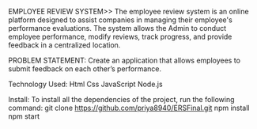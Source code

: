 EMPLOYEE REVIEW SYSTEM>>
The employee review system is an online platform designed to assist companies in managing their employee's performance evaluations.
The system allows the Admin to conduct employee performance, modify reviews, track progress, and provide feedback in a centralized location.

PROBLEM STATEMENT:
Create an application that allows employees to submit feedback on each other’s performance.

Technology Used:
Html
Css
JavaScript
Node.js

Install:
To install all the dependencies of the project, run the following command:
git clone https://github.com/priya8940/ERSFinal.git
npm install
npm start




